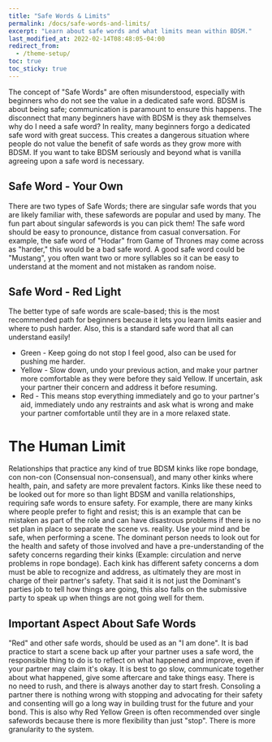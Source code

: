 ```yaml
---
title: "Safe Words & Limits"
permalink: /docs/safe-words-and-limits/
excerpt: "Learn about safe words and what limits mean within BDSM."
last_modified_at: 2022-02-14T08:48:05-04:00
redirect_from:
  - /theme-setup/
toc: true
toc_sticky: true
---
```

The concept of "Safe Words" are often misunderstood, especially with beginners who do not see the value in a dedicated safe word. BDSM is about being safe; communication is paramount to ensure this happens. The disconnect that many beginners have with BDSM is they ask themselves why do I need a safe word? In reality, many beginners forgo a dedicated safe word with great success. This creates a dangerous situation where people do not value the benefit of safe words as they grow more with BDSM. If you want to take BDSM seriously and beyond what is vanilla agreeing upon a safe word is necessary.
## Safe Word - Your Own
There are two types of Safe Words; there are singular safe words that you are likely familiar with, these safewords are popular and used by many. The fun part about singular safewords is you can pick them! The safe word should be easy to pronounce, distance from casual conversation. For example, the safe word of "Hodar" from Game of Thrones may come across as "harder," this would be a bad safe word. A good safe word could be "Mustang", you often want two or more syllables so it can be easy to understand at the moment and not mistaken as random noise.
## Safe Word - Red Light
The better type of safe words are scale-based; this is the most recommended path for beginners because it lets you learn limits easier and where to push harder. Also, this is a standard safe word that all can understand easily!
- Green - Keep going do not stop I feel good, also can be used for pushing me harder.
- Yellow - Slow down, undo your previous action, and make your partner more comfortable as they were before they said Yellow. If uncertain, ask your partner their concern and address it before resuming.
- Red - This means stop everything immediately and go to your partner's aid, immediately undo any restraints and ask what is wrong and make your partner comfortable until they are in a more relaxed state.
# The Human Limit
Relationships that practice any kind of true BDSM kinks like rope bondage, con non-con (Consensual non-consensual), and many other kinks where health, pain, and safety are more prevalent factors. Kinks like these need to be looked out for more so than light BDSM and vanilla relationships, requiring safe words to ensure safety. For example, there are many kinks where people prefer to fight and resist; this is an example that can be mistaken as part of the role and can have disastrous problems if there is no set plan in place to separate the scene vs. reality. Use your mind and be safe, when performing a scene.
The dominant person needs to look out for the health and safety of those involved and have a pre-understanding of the safety concerns regarding their kinks (Example: circulation and nerve problems in rope bondage). Each kink has different safety concerns a dom must be able to recognize and address, as ultimately they are most in charge of their partner's safety. That said it is not just the Dominant's parties job to tell how things are going, this also falls on the submissive party to speak up when things are not going well for them.
## Important Aspect About Safe Words
"Red" and other safe words, should be used as an "I am done". It is bad practice to start a scene back up after your partner uses a safe word, the responsible thing to do is to reflect on what happened and improve, even if your partner may claim it's okay. It is best to go slow, communicate together about what happened, give some aftercare and take things easy. There is no need to rush, and there is always another day to start fresh. Consoling a partner there is nothing wrong with stopping and advocating for their safety and consenting will go a long way in building trust for the future and your bond.
This is also why Red Yellow Green is often recommended over single safewords because there is more flexibility than just "stop". There is more granularity to the system.



